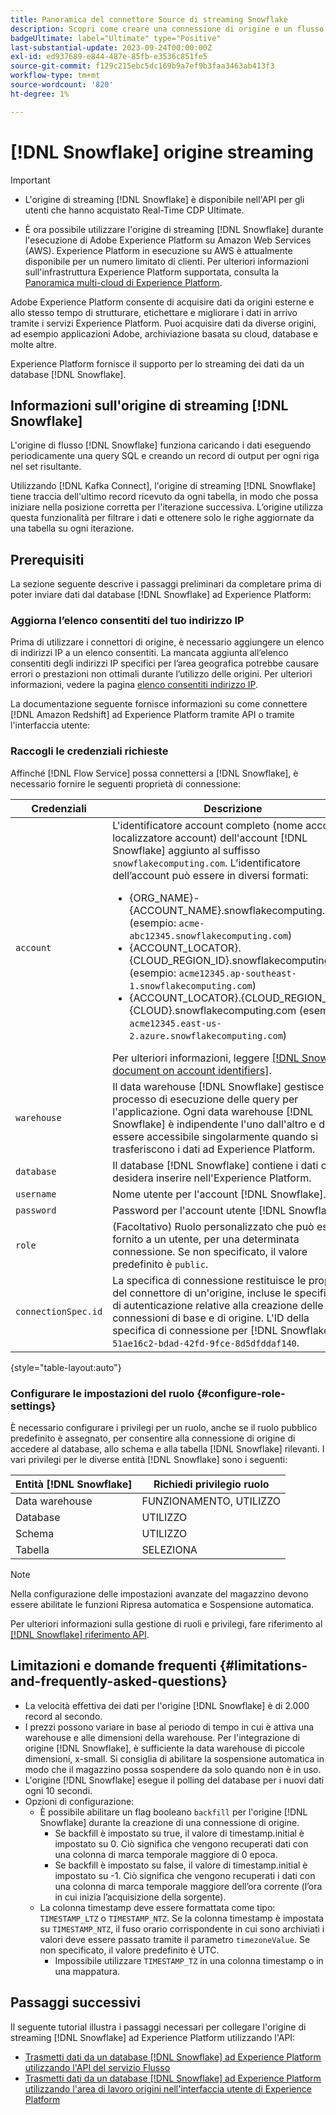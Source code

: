 ```yaml
---
title: Panoramica del connettore Source di streaming Snowflake
description: Scopri come creare una connessione di origine e un flusso di dati per acquisire i dati in streaming dall’istanza Snowflake a Adobe Experience Platform
badgeUltimate: label="Ultimate" type="Positive"
last-substantial-update: 2023-09-24T00:00:00Z
exl-id: ed937689-e844-487e-85fb-e3536c851fe5
source-git-commit: f129c215ebc5dc169b9a7ef9b3faa3463ab413f3
workflow-type: tm+mt
source-wordcount: '820'
ht-degree: 1%

---
```


# [!DNL Snowflake] origine streaming

>[!IMPORTANT]
>
>* L&#39;origine di streaming [!DNL Snowflake] è disponibile nell&#39;API per gli utenti che hanno acquistato Real-Time CDP Ultimate.
>
>* È ora possibile utilizzare l&#39;origine di streaming [!DNL Snowflake] durante l&#39;esecuzione di Adobe Experience Platform su Amazon Web Services (AWS). Experience Platform in esecuzione su AWS è attualmente disponibile per un numero limitato di clienti. Per ulteriori informazioni sull&#39;infrastruttura Experience Platform supportata, consulta la [Panoramica multi-cloud di Experience Platform](../../../landing/multi-cloud.md).


Adobe Experience Platform consente di acquisire dati da origini esterne e allo stesso tempo di strutturare, etichettare e migliorare i dati in arrivo tramite i servizi Experience Platform. Puoi acquisire dati da diverse origini, ad esempio applicazioni Adobe, archiviazione basata su cloud, database e molte altre.

Experience Platform fornisce il supporto per lo streaming dei dati da un database [!DNL Snowflake].

## Informazioni sull&#39;origine di streaming [!DNL Snowflake]

L&#39;origine di flusso [!DNL Snowflake] funziona caricando i dati eseguendo periodicamente una query SQL e creando un record di output per ogni riga nel set risultante.

Utilizzando [!DNL Kafka Connect], l&#39;origine di streaming [!DNL Snowflake] tiene traccia dell&#39;ultimo record ricevuto da ogni tabella, in modo che possa iniziare nella posizione corretta per l&#39;iterazione successiva. L’origine utilizza questa funzionalità per filtrare i dati e ottenere solo le righe aggiornate da una tabella su ogni iterazione.

## Prerequisiti

La sezione seguente descrive i passaggi preliminari da completare prima di poter inviare dati dal database [!DNL Snowflake] ad Experience Platform:

### Aggiorna l’elenco consentiti del tuo indirizzo IP

Prima di utilizzare i connettori di origine, è necessario aggiungere un elenco di indirizzi IP a un elenco consentiti. La mancata aggiunta all’elenco consentiti degli indirizzi IP specifici per l’area geografica potrebbe causare errori o prestazioni non ottimali durante l’utilizzo delle origini. Per ulteriori informazioni, vedere la pagina [elenco consentiti indirizzo IP](../../ip-address-allow-list.md#ip-address-allow-list-for-streaming-sources).

La documentazione seguente fornisce informazioni su come connettere [!DNL Amazon Redshift] ad Experience Platform tramite API o tramite l&#39;interfaccia utente:

### Raccogli le credenziali richieste

Affinché [!DNL Flow Service] possa connettersi a [!DNL Snowflake], è necessario fornire le seguenti proprietà di connessione:

| Credenziali | Descrizione |
| --- | --- |
| `account` | L&#39;identificatore account completo (nome account o localizzatore account) dell&#39;account [!DNL Snowflake] aggiunto al suffisso `snowflakecomputing.com`. L’identificatore dell’account può essere in diversi formati: <ul><li>{ORG_NAME}-{ACCOUNT_NAME}.snowflakecomputing.com (esempio: `acme-abc12345.snowflakecomputing.com`)</li><li>{ACCOUNT_LOCATOR}.{CLOUD_REGION_ID}.snowflakecomputing.com (esempio: `acme12345.ap-southeast-1.snowflakecomputing.com`)</li><li>{ACCOUNT_LOCATOR}.{CLOUD_REGION_ID}.{CLOUD}.snowflakecomputing.com (esempio: `acme12345.east-us-2.azure.snowflakecomputing.com`)</li></ul> Per ulteriori informazioni, leggere [[!DNL Snowflake document on account identifiers]](<https://docs.snowflake.com/en/user-guide/admin-account-identifier.html>). |
| `warehouse` | Il data warehouse [!DNL Snowflake] gestisce il processo di esecuzione delle query per l&#39;applicazione. Ogni data warehouse [!DNL Snowflake] è indipendente l&#39;uno dall&#39;altro e deve essere accessibile singolarmente quando si trasferiscono i dati ad Experience Platform. |
| `database` | Il database [!DNL Snowflake] contiene i dati che si desidera inserire nell&#39;Experience Platform. |
| `username` | Nome utente per l&#39;account [!DNL Snowflake]. |
| `password` | Password per l&#39;account utente [!DNL Snowflake]. |
| `role` | (Facoltativo) Ruolo personalizzato che può essere fornito a un utente, per una determinata connessione. Se non specificato, il valore predefinito è `public`. |
| `connectionSpec.id` | La specifica di connessione restituisce le proprietà del connettore di un&#39;origine, incluse le specifiche di autenticazione relative alla creazione delle connessioni di base e di origine. L&#39;ID della specifica di connessione per [!DNL Snowflake] è `51ae16c2-bdad-42fd-9fce-8d5dfddaf140`. |

{style="table-layout:auto"}

### Configurare le impostazioni del ruolo {#configure-role-settings}

È necessario configurare i privilegi per un ruolo, anche se il ruolo pubblico predefinito è assegnato, per consentire alla connessione di origine di accedere al database, allo schema e alla tabella [!DNL Snowflake] rilevanti. I vari privilegi per le diverse entità [!DNL Snowflake] sono i seguenti:

| Entità [!DNL Snowflake] | Richiedi privilegio ruolo |
| --- | --- |
| Data warehouse | FUNZIONAMENTO, UTILIZZO |
| Database | UTILIZZO |
| Schema | UTILIZZO |
| Tabella | SELEZIONA |

>[!NOTE]
>
>Nella configurazione delle impostazioni avanzate del magazzino devono essere abilitate le funzioni Ripresa automatica e Sospensione automatica.

Per ulteriori informazioni sulla gestione di ruoli e privilegi, fare riferimento al [[!DNL Snowflake] riferimento API](<https://docs.snowflake.com/en/sql-reference/sql/grant-privilege>).

## Limitazioni e domande frequenti {#limitations-and-frequently-asked-questions}

* La velocità effettiva dei dati per l&#39;origine [!DNL Snowflake] è di 2.000 record al secondo.
* I prezzi possono variare in base al periodo di tempo in cui è attiva una warehouse e alle dimensioni della warehouse. Per l&#39;integrazione di origine [!DNL Snowflake], è sufficiente la data warehouse di piccole dimensioni, x-small. Si consiglia di abilitare la sospensione automatica in modo che il magazzino possa sospendere da solo quando non è in uso.
* L&#39;origine [!DNL Snowflake] esegue il polling del database per i nuovi dati ogni 10 secondi.
* Opzioni di configurazione:
   * È possibile abilitare un flag booleano `backfill` per l&#39;origine [!DNL Snowflake] durante la creazione di una connessione di origine.
      * Se backfill è impostato su true, il valore di timestamp.initial è impostato su 0. Ciò significa che vengono recuperati dati con una colonna di marca temporale maggiore di 0 epoca.
      * Se backfill è impostato su false, il valore di timestamp.initial è impostato su -1. Ciò significa che vengono recuperati i dati con una colonna di marca temporale maggiore dell’ora corrente (l’ora in cui inizia l’acquisizione della sorgente).
   * La colonna timestamp deve essere formattata come tipo: `TIMESTAMP_LTZ` o `TIMESTAMP_NTZ`. Se la colonna timestamp è impostata su `TIMESTAMP_NTZ`, il fuso orario corrispondente in cui sono archiviati i valori deve essere passato tramite il parametro `timezoneValue`. Se non specificato, il valore predefinito è UTC.
      * Impossibile utilizzare `TIMESTAMP_TZ` in una colonna timestamp o in una mappatura.

## Passaggi successivi

Il seguente tutorial illustra i passaggi necessari per collegare l&#39;origine di streaming [!DNL Snowflake] ad Experience Platform utilizzando l&#39;API:

* [Trasmetti dati da un database  [!DNL Snowflake]  ad Experience Platform utilizzando l&#39;API del servizio Flusso](../../tutorials/api/create/databases/snowflake-streaming.md)
* [Trasmetti dati da un database  [!DNL Snowflake]  ad Experience Platform utilizzando l&#39;area di lavoro origini nell&#39;interfaccia utente di Experience Platform](../../tutorials/ui/create/databases/snowflake-streaming.md)

